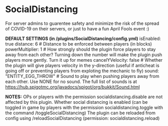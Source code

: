 # SocialDistancing
For server admins to guarentee safety and minimize the risk of the spread of COVID-19 on their servers, or just to have a fun April Fools event :)

**DEFAULT SETTINGS (in /plugins/SocialDistancing/config.yml)**
isEnabled: true
distance: 6 # Distance to be enforced between players (in blocks)
powerMultiplier: 1 # How strongly should the plugin force players to stay away from each other? Turning down the number will make the plugin push players more gently. Turn it up for memes
cancelYVelocity: false # Whether the plugin will give players velocity in the y-direction (useful if anticheat is going off or preventing players from exploting the mechanic to fly)
sound: "ENTITY_EGG_THROW" # Sound to play when pushing players away from each other. Use NONE for no sound. The full list of sounds is at https://hub.spigotmc.org/javadocs/spigot/org/bukkit/Sound.html

**NOTES:** 
OPs or players with the permission socialdistancing.disable are not affected by this plugin.
Whether social distancing is enabled (can be toggled in game by players with the permission socialdistancing.toggle with the command /toggleSocialDistancing)
The plugin can be reloaded from config using /reloadSocialDistancing (permission: socialdistancing.reload)